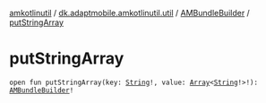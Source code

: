 [amkotlinutil](../../index.md) / [dk.adaptmobile.amkotlinutil.util](../index.md) / [AMBundleBuilder](index.md) / [putStringArray](put-string-array.md)

# putStringArray

`open fun putStringArray(key: `[`String`](https://kotlinlang.org/api/latest/jvm/stdlib/kotlin/-string/index.html)`!, value: `[`Array`](https://kotlinlang.org/api/latest/jvm/stdlib/kotlin/-array/index.html)`<`[`String`](https://kotlinlang.org/api/latest/jvm/stdlib/kotlin/-string/index.html)`!>!): `[`AMBundleBuilder`](index.md)`!`